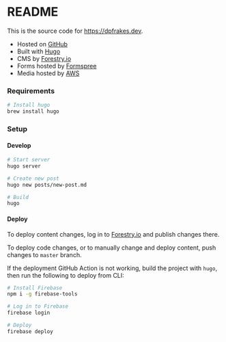 # README

This is the source code for https://dpfrakes.dev.

- Hosted on [GitHub](https://github.com/dpfrakes/dpfrakes-site)
- Built with [Hugo](https://gohugo.io)
- CMS by [Forestry.io](https://app.forestry.io/sites)
- Forms hosted by [Formspree](https://formspree.io/forms)
- Media hosted by [AWS](https://console.aws.amazon.com/s3/buckets/dpfrakes)

### Requirements

```sh
# Install hugo
brew install hugo
```

### Setup

#### Develop

```sh
# Start server
hugo server

# Create new post
hugo new posts/new-post.md

# Build
hugo
```

#### Deploy

To deploy content changes, log in to [Forestry.io](https://app.forestry.io/sites) and publish changes there.

To deploy code changes, or to manually change and deploy content, push changes to `master` branch.

If the deployment GitHub Action is not working, build the project with `hugo`, then run the following to deploy from CLI:

```sh
# Install Firebase
npm i -g firebase-tools

# Log in to Firebase
firebase login

# Deploy
firebase deploy
```
